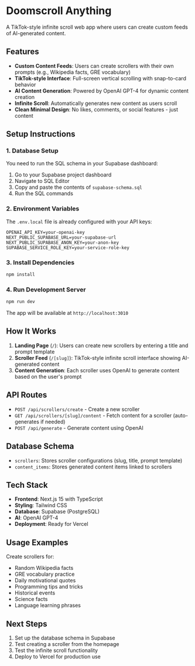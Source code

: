 # Doomscroll Anything

A TikTok-style infinite scroll web app where users can create custom feeds of AI-generated content.

## Features

- **Custom Content Feeds**: Users can create scrollers with their own prompts (e.g., Wikipedia facts, GRE vocabulary)
- **TikTok-style Interface**: Full-screen vertical scrolling with snap-to-card behavior
- **AI Content Generation**: Powered by OpenAI GPT-4 for dynamic content creation
- **Infinite Scroll**: Automatically generates new content as users scroll
- **Clean Minimal Design**: No likes, comments, or social features - just content

## Setup Instructions

### 1. Database Setup

You need to run the SQL schema in your Supabase dashboard:

1. Go to your Supabase project dashboard
2. Navigate to SQL Editor
3. Copy and paste the contents of `supabase-schema.sql`
4. Run the SQL commands

### 2. Environment Variables

The `.env.local` file is already configured with your API keys:

```
OPENAI_API_KEY=your-openai-key
NEXT_PUBLIC_SUPABASE_URL=your-supabase-url
NEXT_PUBLIC_SUPABASE_ANON_KEY=your-anon-key
SUPABASE_SERVICE_ROLE_KEY=your-service-role-key
```

### 3. Install Dependencies

```bash
npm install
```

### 4. Run Development Server

```bash
npm run dev
```

The app will be available at `http://localhost:3010`

## How It Works

1. **Landing Page** (`/`): Users can create new scrollers by entering a title and prompt template
2. **Scroller Feed** (`/[slug]`): TikTok-style infinite scroll interface showing AI-generated content
3. **Content Generation**: Each scroller uses OpenAI to generate content based on the user's prompt

## API Routes

- `POST /api/scrollers/create` - Create a new scroller
- `GET /api/scrollers/[slug]/content` - Fetch content for a scroller (auto-generates if needed)
- `POST /api/generate` - Generate content using OpenAI

## Database Schema

- `scrollers`: Stores scroller configurations (slug, title, prompt template)
- `content_items`: Stores generated content items linked to scrollers

## Tech Stack

- **Frontend**: Next.js 15 with TypeScript
- **Styling**: Tailwind CSS
- **Database**: Supabase (PostgreSQL)
- **AI**: OpenAI GPT-4
- **Deployment**: Ready for Vercel

## Usage Examples

Create scrollers for:
- Random Wikipedia facts
- GRE vocabulary practice
- Daily motivational quotes
- Programming tips and tricks
- Historical events
- Science facts
- Language learning phrases

## Next Steps

1. Set up the database schema in Supabase
2. Test creating a scroller from the homepage
3. Test the infinite scroll functionality
4. Deploy to Vercel for production use
